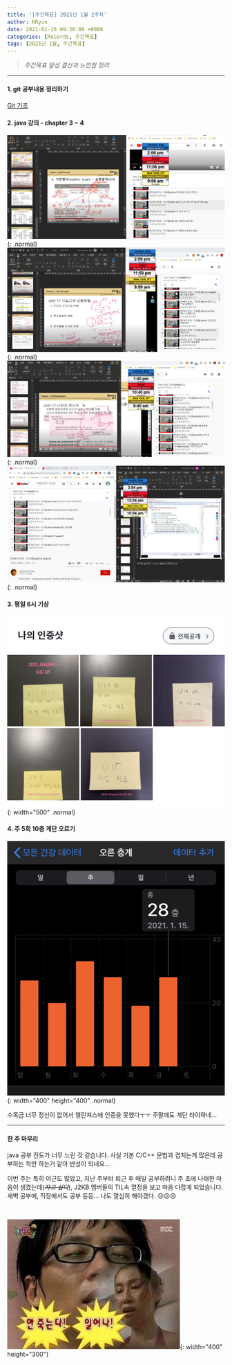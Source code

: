 ```yaml
---
title: '[주간목표] 2021년 1월 2주차'
author: KRyun
date: 2021-01-16 09:30:00 +0900
categories: [Records, 주간목표]
tags: [2021년 1월, 주간목표]
---
```


> _주간목표 달성 결산과 느낀점 정리_

---

#### 1. git 공부내용 정리하기

  [Git 기초](https://krk224.github.io/posts/what-is-Git-(2)/)

#### 2. java 강의 - chapter 3 ~ 4

![2021-01-11](/assets/img/post/202101/20210111.png){: .normal}
![2021-01-12](/assets/img/post/202101/20210112_2.png){: .normal}
![2021-01-13](/assets/img/post/202101/20210113.png){: .normal}
![2021-01-15](/assets/img/post/202101/20210115.png){: .normal}


#### 3. 평일 6시 기상
![wakeup_2주차](/assets/img/post/202101/wakeup_2주차.jpg){: width="500" .normal}

#### 4. 주 5회 10층 계단 오르기

![stair_2주차](/assets/img/post/202101/stair_2주차.jpg){: width="400" height="400" .normal}

수목금 너무 정신이 없어서 챌린져스에 인증을 못했다ㅜㅜ
주말에도 계단 타야하네...


---

#### __한 주 마무리__
  java 공부 진도가 너무 느린 것 같습니다. 사실 기본 C/C++ 문법과 겹치는게 많은데 공부하는 척만 하는거 같아 반성이 되네요...

  이번 주는 특히 야근도 많았고, 지난 주부터 퇴근 후 매일 공부하려니 주 초에 나태한 마음이 생겼는데(~~*자고 싶다*~~), J2KB 멤버들의 TIL속 열정을 보고 마음 다잡게 되었습니다. 새벽 공부에,  직장에서도 공부 등등... 나도 열심히 해야겠다. 😣😣😣

<br>

  ![안죽는다! 일어나!](https://github.com/KRK224/KRK224.github.io/blob/master/assets/img/post/202101/%EC%95%88%EC%A3%BD%EB%8A%94%EB%8B%A4.jpg?raw=true){: width="400" height="300"}
